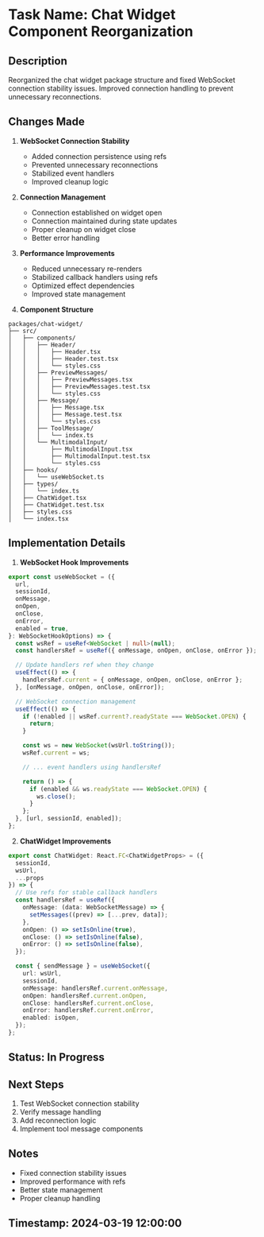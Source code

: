 # Task Name: Chat Widget Component Reorganization

## Description

Reorganized the chat widget package structure and fixed WebSocket connection stability issues. Improved connection handling to prevent unnecessary reconnections.

## Changes Made

1. **WebSocket Connection Stability**

   - Added connection persistence using refs
   - Prevented unnecessary reconnections
   - Stabilized event handlers
   - Improved cleanup logic

2. **Connection Management**

   - Connection established on widget open
   - Connection maintained during state updates
   - Proper cleanup on widget close
   - Better error handling

3. **Performance Improvements**

   - Reduced unnecessary re-renders
   - Stabilized callback handlers using refs
   - Optimized effect dependencies
   - Improved state management

4. **Component Structure**

```
packages/chat-widget/
├── src/
│   ├── components/
│   │   ├── Header/
│   │   │   ├── Header.tsx
│   │   │   ├── Header.test.tsx
│   │   │   └── styles.css
│   │   ├── PreviewMessages/
│   │   │   ├── PreviewMessages.tsx
│   │   │   ├── PreviewMessages.test.tsx
│   │   │   └── styles.css
│   │   ├── Message/
│   │   │   ├── Message.tsx
│   │   │   ├── Message.test.tsx
│   │   │   └── styles.css
│   │   ├── ToolMessage/
│   │   │   └── index.ts
│   │   └── MultimodalInput/
│   │       ├── MultimodalInput.tsx
│   │       ├── MultimodalInput.test.tsx
│   │       └── styles.css
│   ├── hooks/
│   │   └── useWebSocket.ts
│   ├── types/
│   │   └── index.ts
│   ├── ChatWidget.tsx
│   ├── ChatWidget.test.tsx
│   ├── styles.css
│   └── index.tsx
```

## Implementation Details

1. **WebSocket Hook Improvements**

```typescript
export const useWebSocket = ({
  url,
  sessionId,
  onMessage,
  onOpen,
  onClose,
  onError,
  enabled = true,
}: WebSocketHookOptions) => {
  const wsRef = useRef<WebSocket | null>(null);
  const handlersRef = useRef({ onMessage, onOpen, onClose, onError });

  // Update handlers ref when they change
  useEffect(() => {
    handlersRef.current = { onMessage, onOpen, onClose, onError };
  }, [onMessage, onOpen, onClose, onError]);

  // WebSocket connection management
  useEffect(() => {
    if (!enabled || wsRef.current?.readyState === WebSocket.OPEN) {
      return;
    }

    const ws = new WebSocket(wsUrl.toString());
    wsRef.current = ws;

    // ... event handlers using handlersRef

    return () => {
      if (enabled && ws.readyState === WebSocket.OPEN) {
        ws.close();
      }
    };
  }, [url, sessionId, enabled]);
};
```

2. **ChatWidget Improvements**

```typescript
export const ChatWidget: React.FC<ChatWidgetProps> = ({
  sessionId,
  wsUrl,
  ...props
}) => {
  // Use refs for stable callback handlers
  const handlersRef = useRef({
    onMessage: (data: WebSocketMessage) => {
      setMessages((prev) => [...prev, data]);
    },
    onOpen: () => setIsOnline(true),
    onClose: () => setIsOnline(false),
    onError: () => setIsOnline(false),
  });

  const { sendMessage } = useWebSocket({
    url: wsUrl,
    sessionId,
    onMessage: handlersRef.current.onMessage,
    onOpen: handlersRef.current.onOpen,
    onClose: handlersRef.current.onClose,
    onError: handlersRef.current.onError,
    enabled: isOpen,
  });
};
```

## Status: In Progress

## Next Steps

1. Test WebSocket connection stability
2. Verify message handling
3. Add reconnection logic
4. Implement tool message components

## Notes

- Fixed connection stability issues
- Improved performance with refs
- Better state management
- Proper cleanup handling

## Timestamp: 2024-03-19 12:00:00
